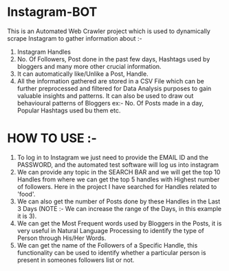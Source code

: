 # Instagram-BOT

This is an Automated Web Crawler project which is used to dynamically scrape Instagram to gather information about :-

1) Instagram Handles
2) No. Of Followers, Post done in the past few days, Hashtags used by bloggers and many more other crucial information.
3) It can automatically like/Unlike a Post, Handle.
4) All the information gathered are stored in a CSV File which can be further preprocessed and filtered for Data Analysis purposes to gain valuable insights and patterns. It can also be used to draw out behavioural patterns of Bloggers ex:- No. Of Posts made in a day, Popular Hashtags used bu them etc.

# HOW TO USE :-

1) To log in to Instagram we just need to provide the EMAIL ID and the PASSWORD, and the automated test software will log us into instagram
2) We can provide any topic in the SEARCH BAR and we will get the top 10 Handles from where we can get the top 5 handles with Highest number of followers. Here in the project I have searched for Handles related to 'food'.
3) We can also get the number of Posts done by these Handles in the Last 3 Days (NOTE :- We can increase the range of the Days, in this example it is 3).
4) We can get the Most Frequent words used by Bloggers in the Posts, it is very useful in Natural Language Processing to identify the type of Person through His/Her Words.
5) We can get the name of the Followers of a Specific Handle, this functionality can be used to identify whether a particular person is present in someones followers list or not.
